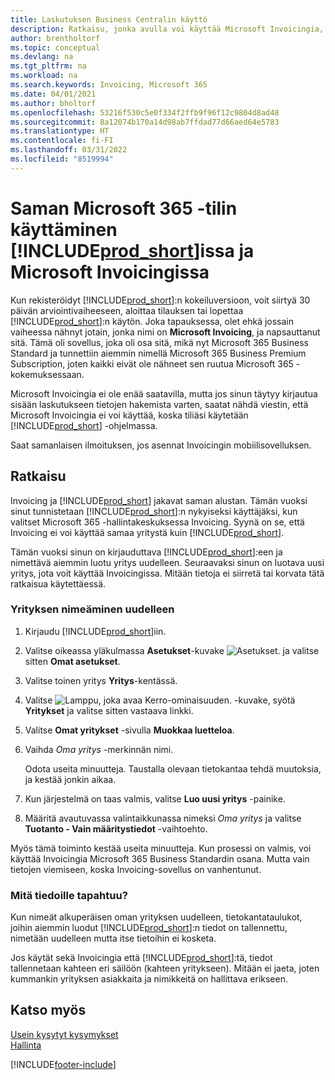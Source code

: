 ```yaml
---
title: Laskutuksen Business Centralin käyttö
description: Ratkaisu, jonka avulla voi käyttää Microsoft Invoicingia, kun olet rekisteröitynyt Dynamics 365 Business Centraliin.
author: brentholtorf
ms.topic: conceptual
ms.devlang: na
ms.tgt_pltfrm: na
ms.workload: na
ms.search.keywords: Invoicing, Microsoft 365
ms.date: 04/01/2021
ms.author: bholtorf
ms.openlocfilehash: 53216f530c5e0f334f2ffb9f96f12c9804d8ad48
ms.sourcegitcommit: 8a12074b170a14d98ab7ffdad77d66aed64e5783
ms.translationtype: HT
ms.contentlocale: fi-FI
ms.lasthandoff: 03/31/2022
ms.locfileid: "8519994"
---
```

# <a name="use-the-same-microsoft-365-account-in-prod_short-and-microsoft-invoicing"></a>Saman Microsoft 365 -tilin käyttäminen [!INCLUDE[prod_short](includes/prod_long.md)]issa ja Microsoft Invoicingissa
Kun rekisteröidyt [!INCLUDE[prod_short](includes/prod_short.md)]:n kokeiluversioon, voit siirtyä 30 päivän arviointivaiheeseen, aloittaa tilauksen tai lopettaa [!INCLUDE[prod_short](includes/prod_short.md)]:n käytön. Joka tapauksessa, olet ehkä jossain vaiheessa nähnyt jotain, jonka nimi on **Microsoft Invoicing**, ja napsauttanut sitä. Tämä oli sovellus, joka oli osa sitä, mikä nyt Microsoft 365 Business Standard ja tunnettiin aiemmin nimellä Microsoft 365 Business Premium Subscription, joten kaikki eivät ole nähneet sen ruutua Microsoft 365 -kokemuksessaan.  

Microsoft Invoicingia ei ole enää saatavilla, mutta jos sinun täytyy kirjautua sisään laskutukseen tietojen hakemista varten, saatat nähdä viestin, että Microsoft Invoicingia ei voi käyttää, koska tiliäsi käytetään [!INCLUDE[prod_short](includes/prod_short.md)] -ohjelmassa.  

Saat samanlaisen ilmoituksen, jos asennat Invoicingin mobiilisovelluksen.  

## <a name="workaround"></a>Ratkaisu
Invoicing ja [!INCLUDE[prod_short](includes/prod_short.md)] jakavat saman alustan. Tämän vuoksi sinut tunnistetaan [!INCLUDE[prod_short](includes/prod_short.md)]:n nykyiseksi käyttäjäksi, kun valitset Microsoft 365 -hallintakeskuksessa Invoicing. Syynä on se, että Invoicing ei voi käyttää samaa yritystä kuin [!INCLUDE[prod_short](includes/prod_short.md)].  

Tämän vuoksi sinun on kirjauduttava [!INCLUDE[prod_short](includes/prod_short.md)]:een ja nimettävä aiemmin luotu yritys uudelleen. Seuraavaksi sinun on luotava uusi yritys, jota voit käyttää Invoicingissa. Mitään tietoja ei siirretä tai korvata tätä ratkaisua käytettäessä.

### <a name="to-rename-your-company"></a>Yrityksen nimeäminen uudelleen
1. Kirjaudu [!INCLUDE[prod_short](includes/prod_short.md)]iin.
2. Valitse oikeassa yläkulmassa **Asetukset**-kuvake ![Asetukset.](media/ui-experience/settings_icon_small.png "Roolikeskuksen Asetukset-kuvake") ja valitse sitten **Omat asetukset**.
3. Valitse toinen yritys **Yritys**-kentässä.
4. Valitse ![Lamppu, joka avaa Kerro-ominaisuuden.](media/ui-search/search_small.png "Kerro, mitä haluat tehdä") -kuvake, syötä **Yritykset** ja valitse sitten vastaava linkki.  
5. Valitse **Omat yritykset** -sivulla **Muokkaa luetteloa**.  
6. Vaihda *Oma yritys* -merkinnän nimi.  

    Odota useita minuutteja. Taustalla olevaan tietokantaa tehdä muutoksia, ja kestää jonkin aikaa.
7.  Kun järjestelmä on taas valmis, valitse **Luo uusi yritys** -painike.  
8.  Määritä avautuvassa valintaikkunassa nimeksi *Oma yritys* ja valitse **Tuotanto - Vain määritystiedot** -vaihtoehto.  

Myös tämä toiminto kestää useita minuutteja. Kun prosessi on valmis, voi käyttää Invoicingia Microsoft 365 Business Standardin osana. Mutta vain tietojen viemiseen, koska Invoicing-sovellus on vanhentunut.  

### <a name="what-about-my-data"></a>Mitä tiedoille tapahtuu?
Kun nimeät alkuperäisen oman yrityksen uudelleen, tietokantataulukot, joihin aiemmin luodut [!INCLUDE[prod_short](includes/prod_short.md)]:n tiedot on tallennettu, nimetään uudelleen mutta itse tietoihin ei kosketa.  

Jos käytät sekä Invoicingia että [!INCLUDE[prod_short](includes/prod_short.md)]:tä, tiedot tallennetaan kahteen eri säilöön (kahteen yritykseen). Mitään ei jaeta, joten kummankin yrityksen asiakkaita ja nimikkeitä on hallittava erikseen.  

## <a name="see-also"></a>Katso myös
[Usein kysytyt kysymykset](across-faq.yml)  
[Hallinta](admin-setup-and-administration.md)  


[!INCLUDE[footer-include](includes/footer-banner.md)]